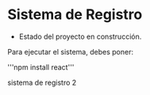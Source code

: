 <h1>Sistema de Registro</h1>

- Estado del proyecto en construcción.

Para ejecutar el sistema, debes poner:

'''npm install react'''

sistema de registro 2 
